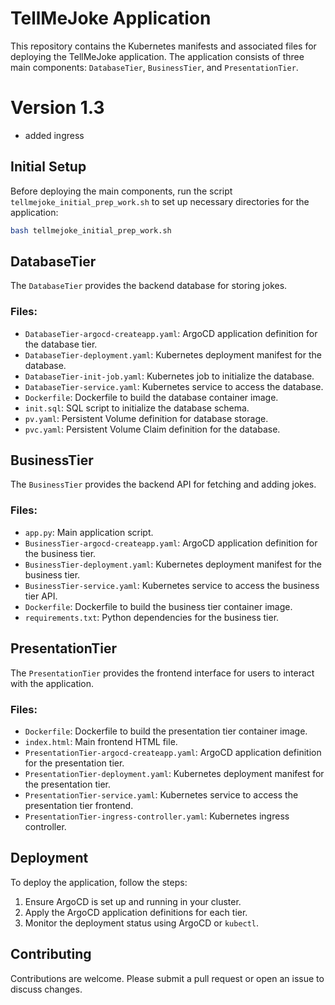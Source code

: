 # TellMeJoke Application 

This repository contains the Kubernetes manifests and associated files for deploying the TellMeJoke application. The application consists of three main components: `DatabaseTier`, `BusinessTier`, and `PresentationTier`.

# Version 1.3
- added ingress 

## Initial Setup

Before deploying the main components, run the script `tellmejoke_initial_prep_work.sh` to set up necessary directories for the application:

```bash
bash tellmejoke_initial_prep_work.sh
```

## DatabaseTier

The `DatabaseTier` provides the backend database for storing jokes. 

### Files:
- `DatabaseTier-argocd-createapp.yaml`: ArgoCD application definition for the database tier.
- `DatabaseTier-deployment.yaml`: Kubernetes deployment manifest for the database.
- `DatabaseTier-init-job.yaml`: Kubernetes job to initialize the database.
- `DatabaseTier-service.yaml`: Kubernetes service to access the database.
- `Dockerfile`: Dockerfile to build the database container image.
- `init.sql`: SQL script to initialize the database schema.
- `pv.yaml`: Persistent Volume definition for database storage.
- `pvc.yaml`: Persistent Volume Claim definition for the database.

## BusinessTier

The `BusinessTier` provides the backend API for fetching and adding jokes.

### Files:
- `app.py`: Main application script.
- `BusinessTier-argocd-createapp.yaml`: ArgoCD application definition for the business tier.
- `BusinessTier-deployment.yaml`: Kubernetes deployment manifest for the business tier.
- `BusinessTier-service.yaml`: Kubernetes service to access the business tier API.
- `Dockerfile`: Dockerfile to build the business tier container image.
- `requirements.txt`: Python dependencies for the business tier.

## PresentationTier

The `PresentationTier` provides the frontend interface for users to interact with the application.

### Files:
- `Dockerfile`: Dockerfile to build the presentation tier container image.
- `index.html`: Main frontend HTML file.
- `PresentationTier-argocd-createapp.yaml`: ArgoCD application definition for the presentation tier.
- `PresentationTier-deployment.yaml`: Kubernetes deployment manifest for the presentation tier.
- `PresentationTier-service.yaml`: Kubernetes service to access the presentation tier frontend.
- `PresentationTier-ingress-controller.yaml`: Kubernetes ingress controller.

## Deployment

To deploy the application, follow the steps:

1. Ensure ArgoCD is set up and running in your cluster.
2. Apply the ArgoCD application definitions for each tier.
3. Monitor the deployment status using ArgoCD or `kubectl`.

## Contributing

Contributions are welcome. Please submit a pull request or open an issue to discuss changes.

